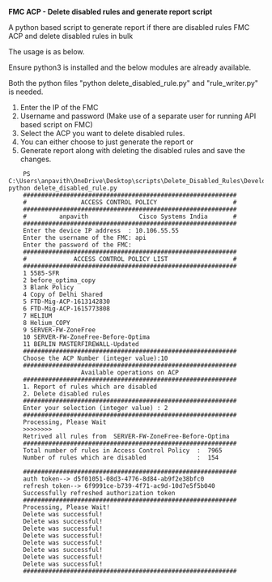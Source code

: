 **FMC ACP - Delete disabled rules and generate report script**

A python based script to generate report if there are disabled rules FMC ACP and delete disabled rules in bulk

The usage is as below.

Ensure python3 is installed and the below modules are already available. 

Both the python files "python delete_disabled_rule.py" and "rule_writer.py" is needed.

1. Enter the IP of the FMC
2. Username and password (Make use of a separate user for running API based script on FMC)
3. Select the ACP you want to delete disabled rules.
4. You can either choose to just generate the report or 
5. Generate report along with deleting the disabled rules and save the changes. 

```
    PS C:\Users\anpavith\OneDrive\Desktop\scripts\Delete_Disabled_Rules\Development\main_1.1> python delete_disabled_rule.py
    ###########################################################
    #               ACCESS CONTROL POLICY                     #
    ###########################################################
    #         anpavith              Cisco Systems India       #
    ###########################################################
    Enter the device IP address  : 10.106.55.55
    Enter the username of the FMC: api
    Enter the password of the FMC:
    ###########################################################
    #             ACCESS CONTROL POLICY LIST                  #
    ###########################################################
    1 5585-SFR
    2 before_optima_copy
    3 Blank Policy
    4 Copy of Delhi Shared
    5 FTD-Mig-ACP-1613142830
    6 FTD-Mig-ACP-1615773808
    7 HELIUM
    8 Helium_COPY
    9 SERVER-FW-ZoneFree
    10 SERVER-FW-ZoneFree-Before-Optima
    11 BERLIN MASTERFIREWALL-Updated
    ###########################################################
    Choose the ACP Number (integer value):10
    ###########################################################
                    Available operations on ACP
    ###########################################################
    1. Report of rules which are disabled
    2. Delete disabled rules
    ###########################################################
    Enter your selection (integer value) : 2
    ###########################################################
    Processing, Please Wait
    >>>>>>>>
    Retrived all rules from  SERVER-FW-ZoneFree-Before-Optima
    ###########################################################
    Total number of rules in Access Control Policy  :  7965
    Number of rules which are disabled              :  154

    ###########################################################
    auth token--> d5f01051-08d3-4776-8d84-ab9f2e38bfc0
    refresh token--> 6f9991ce-b739-4f71-ac9d-10d7e5f5b040
    Successfully refreshed authorization token
    ###########################################################
    Processing, Please Wait!
    Delete was successful!
    Delete was successful!
    Delete was successful!
    Delete was successful!
    Delete was successful!
    Delete was successful!
    Delete was successful!
    Delete was successful!
    ###########################################################
```
